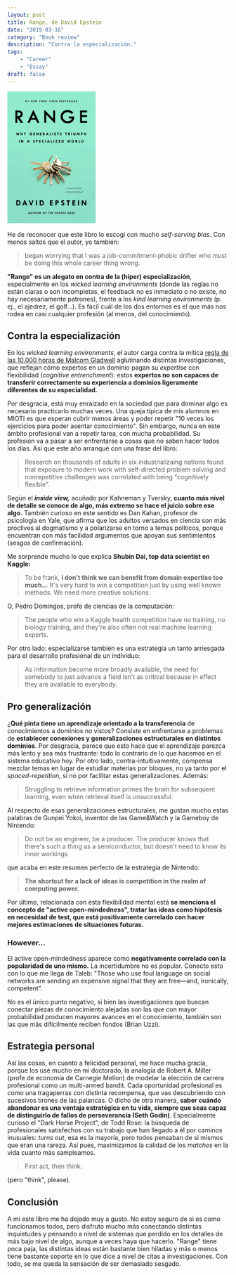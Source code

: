 ```yaml
---
layout: post
title: Range, de David Epstein
date: "2019-03-16"
category: "Book review"
description: "Contra la especialización."
tags:
    - "Career"
    - "Essay"
draft: false
---
```

![Portada](range_book.png)


He de reconocer que este libro lo escogí con mucho *self-serving bias*. Con menos saltos que el autor, yo también:

> began worrying that I was a job-commitment-phobic drifter who must be doing this whole career thing wrong.

**"Range" es un alegato en contra de la (hiper) especialización**, especialmente en los *wicked learning environments* (donde las reglas no están claras o son incompletas, el feedback no es inmediato o no existe, no hay necesariamente patrones), frente a los *kind learning environments* (p. ej., el ajedrez, el golf...). Es fácil cuál de los dos entornos es el que más nos rodea en casi cualquier profesión (al menos, del conocimiento).

## Contra la especialización

En los *wicked learning environments*, el autor carga contra la mítica [regla de las 10.000 horas de Malcom Gladwell](https://en.wikipedia.org/wiki/Outliers_(book)) aglutinando distintas investigaciones, que reflejan cómo expertos en un dominio pagan su *expertise* con flexibilidad (*cognitive entrenchment*): estos **expertos no son capaces de transferir correctamente su experiencia a dominios ligeramente diferentes de su especialidad.**

Por desgracia, está muy enraizado en la sociedad que para dominar algo es necesario practicarlo muchas veces. Una queja típica de mis alumnos en MIOTI es que esperan cubrir menos áreas y poder repetir "10 veces los ejercicios para poder asentar conocimiento". Sin embargo, nunca en este ámbito profesional van a repetir tarea, con mucha probabilidad. Su profesión va a pasar a ser enfrentarse a cosas que no saben hacer todos los días. Así que este año arranqué con una frase del libro: 

> Research on thousands of adults in six industrializaing nations found that exposure to modern work with self-directed problem solving and nonrepetitive challenges was correlated with being "cognitively flexible".

Según el ***inside view,*** acuñado por Kahneman y Tversky, **cuanto más nivel de detalle se conoce de algo, más extremo se hace el juicio sobre ese algo.** También curioso en este sentido es Dan Kahan, profesor de psicología en Yale, que afirma que los adultos versados en ciencia son más proclives al dogmatismo y a polarizarse en torno a temas políticos, porque encuentran con más facilidad argumentos que apoyan sus sentimientos (sesgos de confirmación). 

Me sorprende mucho lo que explica **Shubin Dai, top data scientist en Kaggle:**

> To be frank, **I don't think we can benefit from domain expertise too much...** It's very hard to win a competition just by using well known methods. We need more creative solutions.

O, Pedro Domingos, profe de ciencias de la computación:  

> The people who win a Kaggle health competition have no training, no biology training, and they're also often not real machine learning experts.

Por otro lado: especializarse también es una estrategia un tanto arriesgada para el desarrollo profesional de un individuo:
> As information become more broadly available, the need for somebody to just advance a field isn't as critical because in effect they are available to everybody.



## Pro generalización

¿**Qué pinta tiene un aprendizaje orientado a la transferencia** de conocimientos a dominios no vistos? Consiste en enfrentarse a problemas de **establecer conexiones y generalizaciones estructurales en distintos dominios**. Por desgracia, parece que esto hace que el aprendizaje parezca más lento y sea más frustrante: todo lo contrario de lo que hacemos en el sistema educativo hoy.  Por otro lado, contra-intuitivamente, compensa mezclar temas en lugar de estudiar materias por bloques, no ya tanto por el *spaced-repetition,* si no por facilitar estas generalizaciones.  Además: 

> Struggling to retrieve information primes the brain for subsequent learning, even when retrieval itself is unsuccessful.

Al respecto de esas generalizaciones estructurales, me gustan mucho estas palabras de Gunpei Yokoi, inventor de las Game&Watch y la Gameboy de Nintendo:

> Do not be an engineer, be a producer. The producer knows that there's such a thing as a semiconductor, but doesn't need to know its inner workings

que acaba en este resumen perfecto de la estrategia de Nintendo:

> **The shortcut for a lack of ideas is competition in the realm of computing power.**

Por último, relacionada con esta flexibilidad mental está **se menciona el concepto de "active open-mindedness", tratar las ideas como hipótesis en necesidad de test, que está positivamente correlado con hacer mejores estimaciones de situaciones futuras.** 

### However...

El active open-mindedness aparece como **negativamente correlado con la popularidad de uno mismo.** La incertidumbre no es popular. Conecto esto con lo que me llega de Taleb: "Those who use foul language on social networks are sending an expensive signal that they are free—and, ironically, competent". 

No es el único punto negativo, si bien las investigaciones que buscan conectar piezas de conocimiento alejadas son las que con mayor probabilidad producen mayores avances en el conocimiento, también son las que más difícilmente reciben fondos (Brian Uzzi).

## Estrategia personal

Así las cosas, en cuanto a felicidad personal, me hace mucha gracia, porque los usé mucho en mi doctorado, la analogía de Robert A. Miller (profe de economía de Carnegie Mellon) de modelar la elección de carrera profesional como un multi-armed bandit. Cada oportunidad profesional es como una tragaperras con distinta recompensa, que vas descubriendo con sucesivos tirones de las palancas. O dicho de otra manera, **saber cuándo abandonar es una ventaja estratégica en tu vida, siempre que seas capaz de distinguirlo de fallos de perseverancia (Seth Godin)**. Especialmente curioso el "Dark Horse Project", de Todd Rose: la búsqueda de profesionales satisfechos con su trabajo que han llegado a él por caminos inusuales: *turns out*, esa es la mayoría, pero todos pensaban de si mismos que eran una rareza. Así pues, maximizamos la calidad de los *matches* en la vida cuanto más sampleamos.

> First act, then think.

(pero "think", please).

## Conclusión

A mi este libro me ha dejado muy a gusto. No estoy seguro de si es como funcionamos todos, pero  disfruto mucho más conectando distintas inquietudes y pensando a nivel de sistemas que perdido en los detalles de más bajo nivel de algo, aunque a veces haya que hacerlo. "Range" tiene poca paja, las distintas ideas están bastante bien hiladas y más o menos tiene bastante soporte en lo que dice a nivel de citas a investigaciones. Con todo, se me queda la sensación de ser demasiado sesgado.
